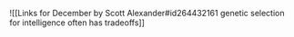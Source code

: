 ![[Links for December by Scott Alexander#id264432161 genetic selection for intelligence often has tradeoffs]]

